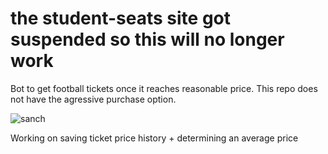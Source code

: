# the student-seats site got suspended so this will no longer work

Bot to get football tickets once it reaches reasonable price. This repo does not have the agressive purchase option.

![sanch](https://raw.githubusercontent.com/abearinatrap/studentseatsbot/master/sanchold.ico?raw=true)

Working on saving ticket price history + determining an average price
